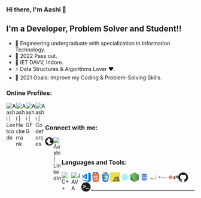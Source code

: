 ### Hi there, I'm Aashi 👋


## I'm a Developer, Problem Solver and Student!!

- 🔭 Engineering undergraduate with specialization in Information Technology.
- 🌱 2022 Pass out.
- 👯 IET DAVV, Indore.
- ⚡ Data Structures & Algorithms Lover ❤️.
- 🎯 2021 Goals: Improve my Coding & Problem-Solving Skills.

### Online Profiles:

[<img align="left" alt="Aashi | Leetcode" width="26px" src="https://upload.wikimedia.org/wikipedia/commons/1/19/LeetCode_logo_black.png" />][leetcode]
[<img align="left" alt="Aashi | Hackerrank" width="26px" src="https://cdn.worldvectorlogo.com/logos/hackerrank.svg" />][hackerrank]
[<img align="left" alt="Aashi | GFG" width="26px" src="https://img.icons8.com/color/452/GeeksforGeeks.png" />][gfg]
[<img align="left" alt="Aashi | Codeforces" width="26px" src="https://news.itmo.ru/images/news/big/917925.jpg" />][codeforces]
<br />
<br />

### Connect with me:

[<img align="left" alt="Aashi" width="22px" src="https://raw.githubusercontent.com/iconic/open-iconic/master/svg/globe.svg" />][website]
[<img align="left" alt="Aashi | LinkedIn" width="22px" src="https://cdn.jsdelivr.net/npm/simple-icons@v3/icons/linkedin.svg" />][linkedin]

<br />
<br />

### Languages and Tools:

[<img align="left" alt="C++" width="26px" src="https://e7.pngegg.com/pngimages/46/626/png-clipart-c-logo-the-c-programming-language-computer-icons-computer-programming-source-code-programming-miscellaneous-template.png" />][github]
[<img align="left" alt="JAVA" width="26px" src="https://banner2.cleanpng.com/20180517/bce/kisspng-java-runtime-environment-software-development-kit-5afdf2eb843ce5.8367355515265922355417.jpg" />][github]
[<img align="left" alt="Visual Studio Code" width="26px" src="https://raw.githubusercontent.com/github/explore/80688e429a7d4ef2fca1e82350fe8e3517d3494d/topics/visual-studio-code/visual-studio-code.png" />][github]
[<img align="left" alt="HTML5" width="26px" src="https://raw.githubusercontent.com/github/explore/80688e429a7d4ef2fca1e82350fe8e3517d3494d/topics/html/html.png" />][github]
[<img align="left" alt="CSS3" width="26px" src="https://raw.githubusercontent.com/github/explore/80688e429a7d4ef2fca1e82350fe8e3517d3494d/topics/css/css.png" />][github]
[<img align="left" alt="JavaScript" width="26px" src="https://raw.githubusercontent.com/github/explore/80688e429a7d4ef2fca1e82350fe8e3517d3494d/topics/javascript/javascript.png" />][github]
[<img align="left" alt="React" width="26px" src="https://raw.githubusercontent.com/github/explore/80688e429a7d4ef2fca1e82350fe8e3517d3494d/topics/react/react.png" />][github]
[<img align="left" alt="Node.js" width="26px" src="https://raw.githubusercontent.com/github/explore/80688e429a7d4ef2fca1e82350fe8e3517d3494d/topics/nodejs/nodejs.png" />][github]
[<img align="left" alt="SQL" width="26px" src="https://raw.githubusercontent.com/github/explore/80688e429a7d4ef2fca1e82350fe8e3517d3494d/topics/sql/sql.png" />][github]
[<img align="left" alt="MySQL" width="26px" src="https://raw.githubusercontent.com/github/explore/80688e429a7d4ef2fca1e82350fe8e3517d3494d/topics/mysql/mysql.png" />][github]
[<img align="left" alt="MongoDB" width="26px" src="https://raw.githubusercontent.com/github/explore/80688e429a7d4ef2fca1e82350fe8e3517d3494d/topics/mongodb/mongodb.png" />][github]
[<img align="left" alt="Git" width="26px" src="https://raw.githubusercontent.com/github/explore/80688e429a7d4ef2fca1e82350fe8e3517d3494d/topics/git/git.png" />][github]
[<img align="left" alt="GitHub" width="26px" src="https://raw.githubusercontent.com/github/explore/78df643247d429f6cc873026c0622819ad797942/topics/github/github.png" />][github]
[<img align="left" alt="Terminal" width="26px" src="https://raw.githubusercontent.com/github/explore/80688e429a7d4ef2fca1e82350fe8e3517d3494d/topics/terminal/terminal.png" />][github]

<br />
<br />

---


[website]: https://www.linkedin.com/in/aashi-gangrade-b4b955169/
[linkedin]: https://www.linkedin.com/in/aashi-gangrade-b4b955169/
[hackerrank]: https://www.hackerrank.com/aashigangrade06
[leetcode]: https://leetcode.com/iashi_g/
[gfg]: https://auth.geeksforgeeks.org/user/aashi_g/practice/
[codeforces]: https://codeforces.com/profile/aashi_g
[github]: https://github.com/aashigangrade


